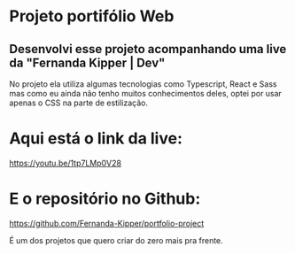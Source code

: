 # Projeto portifólio Web
## Desenvolvi esse projeto acompanhando uma live da **"Fernanda Kipper | Dev"**
No projeto ela utiliza algumas tecnologias como Typescript, React e Sass mas como eu ainda não tenho muitos conhecimentos deles, 
optei por usar apenas o CSS na parte de estilização.

# Aqui está o link da live:
https://youtu.be/1tp7LMp0V28
# E o repositório no Github:
https://github.com/Fernanda-Kipper/portfolio-project

É um dos projetos que quero criar do zero mais pra frente.
